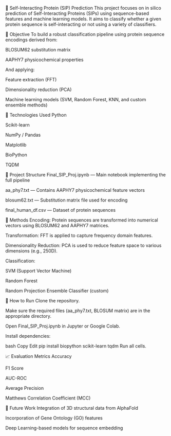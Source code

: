 🧬 Self-Interacting Protein (SIP) Prediction
This project focuses on in silico prediction of Self-Interacting Proteins (SIPs) using sequence-based features and machine learning models. It aims to classify whether a given protein sequence is self-interacting or not using a variety of classifiers.

📌 Objective
To build a robust classification pipeline using protein sequence encodings derived from:

BLOSUM62 substitution matrix

AAPHY7 physicochemical properties

And applying:

Feature extraction (FFT)

Dimensionality reduction (PCA)

Machine learning models (SVM, Random Forest, KNN, and custom ensemble methods)

🧰 Technologies Used
Python

Scikit-learn

NumPy / Pandas

Matplotlib

BioPython

TQDM

📁 Project Structure
Final_SIP_Proj.ipynb — Main notebook implementing the full pipeline

aa_phy7.txt — Contains AAPHY7 physicochemical feature vectors

blosum62.txt — Substitution matrix file used for encoding

final_human_df.csv — Dataset of protein sequences

🧪 Methods
Encoding: Protein sequences are transformed into numerical vectors using BLOSUM62 and AAPHY7 matrices.

Transformation: FFT is applied to capture frequency domain features.

Dimensionality Reduction: PCA is used to reduce feature space to various dimensions (e.g., 250D).

Classification:

SVM (Support Vector Machine)

Random Forest


Random Projection Ensemble Classifier (custom)

🚀 How to Run
Clone the repository.

Make sure the required files (aa_phy7.txt, BLOSUM matrix) are in the appropriate directory.

Open Final_SIP_Proj.ipynb in Jupyter or Google Colab.

Install dependencies:

bash
Copy
Edit
pip install biopython scikit-learn tqdm
Run all cells.

📈 Evaluation Metrics
Accuracy

F1 Score

AUC-ROC

Average Precision

Matthews Correlation Coefficient (MCC)

📝 Future Work
Integration of 3D structural data from AlphaFold

Incorporation of Gene Ontology (GO) features

Deep Learning-based models for sequence embedding
